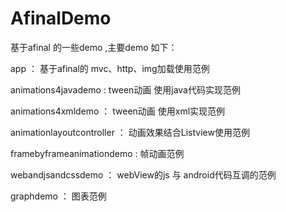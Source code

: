 # AfinalDemo
基于afinal 的一些demo ,主要demo 如下：

app  ： 基于afinal的   mvc、http、img加载使用范例 
 
animations4javademo : tween动画  使用java代码实现范例
  
animations4xmldemo  ： tween动画  使用xml实现范例
  
animationlayoutcontroller  ： 动画效果结合Listview使用范例 
  
framebyframeanimationdemo : 帧动画范例

webandjsandcssdemo ：   webView的js  与 android代码互调的范例

graphdemo ： 图表范例
